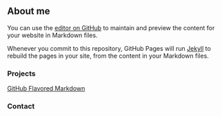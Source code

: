 ## About me

You can use the [editor on GitHub](https://github.com/thechange/Project-Website/edit/master/index.md) to maintain and preview the content for your website in Markdown files.

Whenever you commit to this repository, GitHub Pages will run [Jekyll](https://jekyllrb.com/) to rebuild the pages in your site, from the content in your Markdown files.

### Projects

[GitHub Flavored Markdown](https://guides.github.com/features/mastering-markdown/)

### Contact

